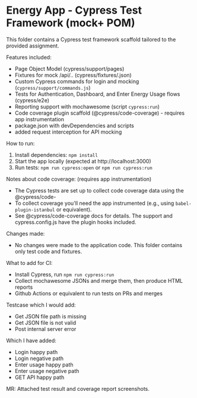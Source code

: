 # Energy App - Cypress Test Framework (mock+ POM)

This folder contains a Cypress test framework scaffold tailored to the provided assignment.

Features included:
- Page Object Model (cypress/support/pages)
- Fixtures for mock /api/.. (cypress/fixtures/.json)
- Custom Cypress commands for login and mocking (`cypress/support/commands.js`)
- Tests for Authentication, Dashboard, and Enter Energy Usage flows (cypress/e2e)
- Reporting support with mochawesome (script `cypress:run`)
- Code coverage plugin scaffold (@cypress/code-coverage) - requires app instrumentation
- package.json with devDependencies and scripts
- added request interception for API mocking 

How to run:
1. Install dependencies: `npm install`
2. Start the app locally (expected at http://localhost:3000)
3. Run tests: `npm run cypress:open` or `npm run cypress:run`

Notes about code coverage: (requires app instrumentation)
- The Cypress tests are set up to collect code coverage data using the @cypress/code-
- To collect coverage you'll need the app instrumented (e.g., using `babel-plugin-istanbul` or equivalent).
- See @cypress/code-coverage docs for details. The support and cypress.config.js have the plugin hooks included.

Changes made:
- No changes were made to the application code. This folder contains only test code and fixtures.

What to add for CI:
- Install Cypress, run `npm run cypress:run`
- Collect mochawesome JSONs and merge them, then produce HTML reports
- Github Actions or equivalent to run tests on PRs and merges

Testcase which I would add:
- Get JSON file path is missing
- Get JSON file is not valid
- Post internal server error 

Which I have added: 
- Login happy path
- Login negative path
- Enter usage happy path
- Enter usage negative path
- GET API happy path

MR:
Attached test result and coverage report screenshots.